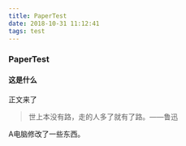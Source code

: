 ```yaml
---
title: PaperTest
date: 2018-10-31 11:12:41
tags: test
---
```


### PaperTest

#### 这是什么

正文来了

> 世上本没有路，走的人多了就有了路。——鲁迅 

A电脑修改了一些东西。





